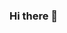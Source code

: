 ### Hi there 👋

<!--
**Oh-Klahoma/Oh-Klahoma** is a ✨ _special_ ✨ repository because its `README.md` (this file) appears on your GitHub profile.

Here are some ideas to get you started:

- 🔭 I’m currently working on minecraft
- 🌱 I’m currently learning terraria
- 👯 I’m looking to collaborate on minecraft
- 🤔 I’m looking for help with minecraft
- 💬 Ask me about minecraft
- 📫 How to reach me: on minecraft
- 😄 Pronouns: mine/craft
- ⚡ Fun fact: minecraft
-->
